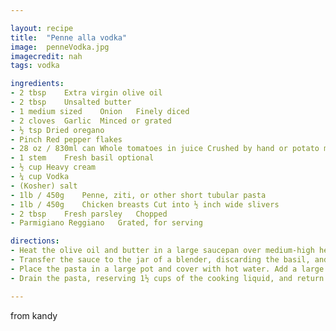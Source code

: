 ```yaml
---

layout: recipe
title:  "Penne alla vodka"
image:  penneVodka.jpg
imagecredit: nah
tags: vodka

ingredients:
- 2 tbsp	Extra virgin olive oil	
- 2 tbsp	Unsalted butter	
- 1 medium sized	Onion	Finely diced
- 2 cloves	Garlic	Minced or grated
- ½ tsp	Dried oregano	
- Pinch	Red pepper flakes	
- 28 oz / 830ml can	Whole tomatoes in juice	Crushed by hand or potato masher into ½ inch chunks
- 1 stem	Fresh basil	optional
- ½ cup	Heavy cream	
- ¼ cup	Vodka	
- (Kosher) salt	
- 1lb / 450g	Penne, ziti, or other short tubular pasta	
- 1lb / 450g	Chicken breasts	Cut into ½ inch wide slivers
- 2 tbsp	Fresh parsley	Chopped
- Parmigiano Reggiano	Grated, for serving

directions:
- Heat the olive oil and butter in a large saucepan over medium-high heat until the butter has melted and the foaming subsides. Add the onion and cook, stirring frequently, until softened but not browned, about 3 minutes. Add the garlic,    oregano, and pepper flakes and cook, stirring, until fragrant, about 1 minute. Add the tomatoes, with their juice, and basil if using. Bring to a boil over high heat, reduce to a simmer, and cook, stirring occasionally, until the sauce has thickened and reduced to 4 cups, about 30 minutes.	
- Transfer the sauce to the jar of a blender, discarding the basil, and add the cream and vodka. Starting on the lowest speed and gradually increasing to high, blend until completely smooth, about 30 seconds. Return to the sacepan and bring to a simmer over high heat, then reduce to a bare simmer and allow to reduce further while the pasta cooks.	
- Place the pasta in a large pot and cover with hot water. Add a large pinch of salt and bring to a boil over high heat, stirring occasionally to keep the pasta from sticking. Continue to cook until the pasta is fully softened but retains a slight bite in the center. Meanwhile about 2 minutes before the pasta is done, add the chicken to the sauce and stir to combine.	
- Drain the pasta, reserving 1½ cups of the cooking liquid, and return to the pot. Add the sauce, stir to combine, and cook over medium heat, stirring frequently, until the chicken is cooked through and the sauce has achieved the desired consistency, about 1 minute, adding some of the reserved pasta water as necessary. Serve immediately, topped with the parsley and grated cheese.	

---
```

from kandy